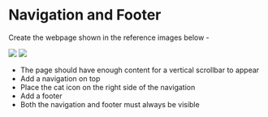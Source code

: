 # Navigation and Footer

Create the webpage shown in the reference images below -

![](screenshot-1.png)
![](screenshot-2.png)

- The page should have enough content for a vertical scrollbar to appear
- Add a navigation on top
- Place the cat icon on the right side of the navigation
- Add a footer
- Both the navigation and footer must always be visible
